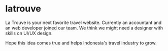 # latrouve

La Trouve is your next favorite travel website. Currently an accountant and an web developer joined our team. We think we might need a designer with skills on UI/UX design.

Hope this idea comes true and helps Indonesia's travel industry to grow.
